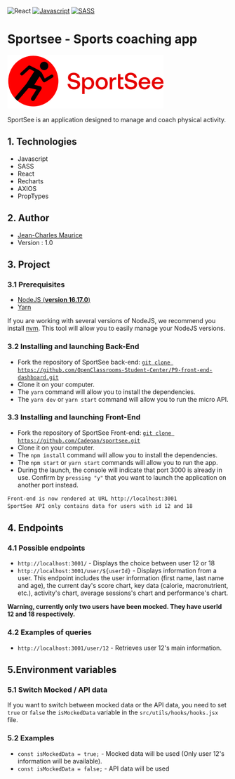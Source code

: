 ![React](https://img.shields.io/badge/react-%2320232a.svg?style=for-the-badge&logo=react&logoColor=%2361DAFB)
[![Javascript](https://img.shields.io/badge/JavaScript-F7DF1E.svg?style=for-the-badge&logo=javascript&logoColor=black)](http://forthebadge.com)
[![SASS](https://img.shields.io/badge/Sass-hotpink.svg?style=for-the-badge&logo=sass&logoColor=white)](http://forthebadge.com)

# Sportsee - Sports coaching app

![SportSeeLogo](./src/assets/logo.svg)

SportSee is an application designed to manage and coach physical activity.

## 1. Technologies

- Javascript
- SASS
- React
- Recharts
- AXIOS
- PropTypes

## 2. Author

- [Jean-Charles Maurice](https://github.com/Cadegan/)
- Version : 1.0

## 3. Project

### 3.1 Prerequisites

- [NodeJS (**version 16.17.0**)](https://nodejs.org/en/)
- [Yarn](https://yarnpkg.com/)

If you are working with several versions of NodeJS, we recommend you install [nvm](https://github.com/nvm-sh/nvm). This tool will allow you to easily manage your NodeJS versions.

### 3.2 Installing and launching Back-End

- Fork the repository of SportSee back-end:
  [`git clone https://github.com/OpenClassrooms-Student-Center/P9-front-end-dashboard.git`](https://github.com/OpenClassrooms-Student-Center/P9-front-end-dashboard.git)
- Clone it on your computer.
- The `yarn` command will allow you to install the dependencies.
- The `yarn dev` or `yarn start` command will allow you to run the micro API.

### 3.3 Installing and launching Front-End

- Fork the repository of SportSee Front-end:
  [`git clone https://github.com/Cadegan/sportsee.git`](https://github.com/Cadegan/sportsee.git)
- Clone it on your computer.
- The `npm install` command will allow you to install the dependencies.
- The `npm start` or `yarn start` commands will allow you to run the app.
- During the launch, the console will indicate that port 3000 is already in use. Confirm by `pressing "y"` that you want to launch the application on another port instead.

```bash
Front-end is now rendered at URL http://localhost:3001
SportSee API only contains data for users with id 12 and 18
```

## 4. Endpoints

### 4.1 Possible endpoints

- `http://localhost:3001/` - Displays the choice between user 12 or 18
- `http://localhost:3001/user/${userId}` - Displays information from a user. This endpoint includes the user information (first name, last name and age), the current day's score chart, key data (calorie, macronutrient, etc.), activity's chart, average sessions's chart and performance's chart.

**Warning, currently only two users have been mocked. They have userId 12 and 18 respectively.**

### 4.2 Examples of queries

- `http://localhost:3001/user/12` - Retrieves user 12's main information.

## 5.Environment variables

### 5.1 Switch Mocked / API data

If you want to switch between mocked data or the API data, you need to set `true` or `false` the `isMockedData` variable in the `src/utils/hooks/hooks.jsx` file.

### 5.2 Examples

- `const isMockedData = true;` - Mocked data will be used (Only user 12's information will be available).
- `const isMockedData = false;` - API data will be used
